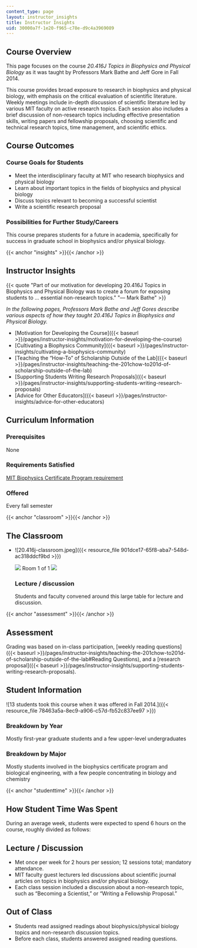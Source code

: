 ```yaml
---
content_type: page
layout: instructor_insights
title: Instructor Insights
uid: 30000a7f-1e20-f965-c78e-d9c4a3969089
---
```


Course Overview
---------------

This page focuses on the course _20.416J Topics in Biophysics and Physical Biology_ as it was taught by Professors Mark Bathe and Jeff Gore in Fall 2014.

This course provides broad exposure to research in biophysics and physical biology, with emphasis on the critical evaluation of scientific literature. Weekly meetings include in-depth discussion of scientific literature led by various MIT faculty on active research topics. Each session also includes a brief discussion of non-research topics including effective presentation skills, writing papers and fellowship proposals, choosing scientific and technical research topics, time management, and scientific ethics.

Course Outcomes
---------------

### Course Goals for Students

*   Meet the interdisciplinary faculty at MIT who research biophysics and physical biology
*   Learn about important topics in the fields of biophysics and physical biology
*   Discuss topics relevant to becoming a successful scientist
*   Write a scientific research proposal

### Possibilities for Further Study/Careers

This course prepares students for a future in academia, specifically for success in graduate school in biophysics and/or physical biology.

{{< anchor "insights" >}}{{< /anchor >}}

Instructor Insights
-------------------

{{< quote "Part of our motivation for developing 20.416J Topics in Biophysics and Physical Biology was to create a forum for exposing students to ... essential non-research topics." "— Mark Bathe" >}}

_In the following pages, Professors Mark Bathe and Jeff Gores describe various aspects of how they taught 20.416J Topics in Biophysics and Physical Biology._

*   [Motivation for Developing the Course]({{< baseurl >}}/pages/instructor-insights/motivation-for-developing-the-course)
*   [Cultivating a Biophysics Community]({{< baseurl >}}/pages/instructor-insights/cultivating-a-biophysics-community)
*   [Teaching the “How-To” of Scholarship Outside of the Lab]({{< baseurl >}}/pages/instructor-insights/teaching-the-201chow-to201d-of-scholarship-outside-of-the-lab)
*   [Supporting Students Writing Research Proposals]({{< baseurl >}}/pages/instructor-insights/supporting-students-writing-research-proposals)
*   [Advice for Other Educators]({{< baseurl >}}/pages/instructor-insights/advice-for-other-educators)

Curriculum Information
----------------------

### Prerequisites

None

### Requirements Satisfied

[MIT Biophysics Certificate Program requirement](http://biophysics.mit.edu/MIT_Biophysics/Certificate_Program.html)

### Offered

Every fall semester

{{< anchor "classroom" >}}{{< /anchor >}}

The Classroom
-------------

*   ![20.416j-classroom.jpeg]({{< resource_file 901dce17-65f8-aba7-548d-ac318ddcf9bd >}})
    
    ![](/images/educator/classroom_prev_dim.png) Room 1 of 1 ![](/images/educator/classroom_next_dim.png)
    
    ### Lecture / discussion
    
    Students and faculty convened around this large table for lecture and discussion.
    

{{< anchor "assessment" >}}{{< /anchor >}}

Assessment
----------

Grading was based on in-class participation, [weekly reading questions]({{< baseurl >}}/pages/instructor-insights/teaching-the-201chow-to201d-of-scholarship-outside-of-the-lab#Reading Questions), and a [research proposal]({{< baseurl >}}/pages/instructor-insights/supporting-students-writing-research-proposals).

Student Information
-------------------

![13 students took this course when it was offered in Fall 2014.]({{< resource_file 78463a5a-8ec9-a906-c57d-fb52c837ee97 >}})

### Breakdown by Year

Mostly first-year graduate students and a few upper-level undergraduates

### Breakdown by Major

Mostly students involved in the biophysics certificate program and biological engineering, with a few people concentrating in biology and chemistry

{{< anchor "studenttime" >}}{{< /anchor >}}

How Student Time Was Spent
--------------------------

During an average week, students were expected to spend 6 hours on the course, roughly divided as follows:

Lecture / Discussion
--------------------

*   Met once per week for 2 hours per session; 12 sessions total; mandatory attendance.
*   MIT faculty guest lecturers led discussions about scientific journal articles on topics in biophysics and/or physical biology.
*   Each class session included a discussion about a non-research topic, such as “Becoming a Scientist,” or “Writing a Fellowship Proposal.”

Out of Class
------------

*   Students read assigned readings about biophysics/physical biology topics and non-research discussion topics.
*   Before each class, students answered assigned reading questions.